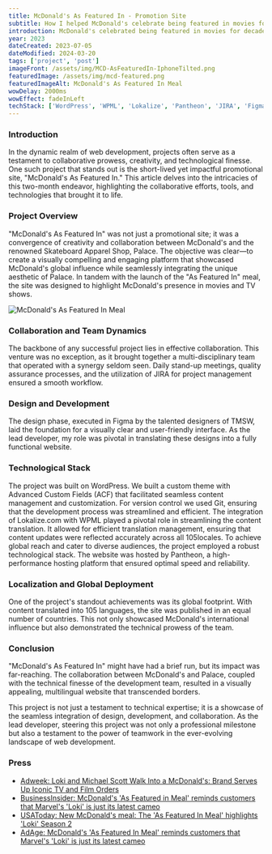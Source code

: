 ```yaml
---
title: McDonald's As Featured In - Promotion Site
subtitle: How I helped McDonald's celebrate being featured in movies for decades by introducing a new meal and a new promotion site.
introduction: McDonald's celebrated being featured in movies for decades by introducing a new meal and a new promotion site. I was tasked with developing the site. As an international site, the site supported over 105 languages.
year: 2023
dateCreated: 2023-07-05
dateModified: 2024-03-20
tags: ['project', 'post']
imageFront: /assets/img/MCD-AsFeaturedIn-IphoneTilted.png
featuredImage: /assets/img/mcd-featured.png
featuredImageAlt: McDonald's As Featured In Meal
wowDelay: 2000ms
wowEffect: fadeInLeft
techStack: ['WordPress', 'WPML', 'Lokalize', 'Pantheon', 'JIRA', 'Figma', 'ACF', 'Custom WP Theme', 'Git']
---
```


### Introduction

In the dynamic realm of web development, projects often serve as a testament to collaborative prowess, creativity, and technological finesse. One such project that stands out is the short-lived yet impactful promotional site, "McDonald's As Featured In." This article delves into the intricacies of this two-month endeavor, highlighting the collaborative efforts, tools, and technologies that brought it to life.

### Project Overview

"McDonald's As Featured In" was not just a promotional site; it was a convergence of creativity and collaboration between McDonald's and the renowned Skateboard Apparel Shop, Palace. The objective was clear—to create a visually compelling and engaging platform that showcased McDonald's global influence while seamlessly integrating the unique aesthetic of Palace. In tandem with the launch of the "As Featured In" meal, the site was designed to highlight McDonald's presence in movies and TV shows.

![McDonald's As Featured In Meal](/assets/img/mcd-featured.png)

### Collaboration and Team Dynamics

The backbone of any successful project lies in effective collaboration. This venture was no exception, as it brought together a multi-disciplinary team that operated with a synergy seldom seen. Daily stand-up meetings, quality assurance processes, and the utilization of JIRA for project management ensured a smooth workflow.

### Design and Development

The design phase, executed in Figma by the talented designers of TMSW, laid the foundation for a visually clear and user-friendly interface. As the lead developer, my role was pivotal in translating these designs into a fully functional website.

### Technological Stack

The project was built on WordPress. We built a custom theme with Advanced Custom Fields (ACF) that facilitated seamless content management and customization. For version control we used Git, ensuring that the development process was streamlined and efficient. The integration of Lokalize.com with WPML played a pivotal role in streamlining the content translation. It allowed for efficient translation management, ensuring that content updates were reflected accurately across all 105locales. To achieve global reach and cater to diverse audiences, the project employed a robust technological stack. The website was hosted by Pantheon, a high-performance hosting platform that ensured optimal speed and reliability.

### Localization and Global Deployment

One of the project's standout achievements was its global footprint. With content translated into 105 languages, the site was published in an equal number of countries. This not only showcased McDonald's international influence but also demonstrated the technical prowess of the team.


### Conclusion

"McDonald's As Featured In" might have had a brief run, but its impact was far-reaching. The collaboration between McDonald's and Palace, coupled with the technical finesse of the development team, resulted in a visually appealing, multilingual website that transcended borders.

This project is not just a testament to technical expertise; it is a showcase of the seamless integration of design, development, and collaboration. As the lead developer, steering this project was not only a professional milestone but also a testament to the power of teamwork in the ever-evolving landscape of web development.

### Press

- [Adweek: Loki and Michael Scott Walk Into a McDonald's: Brand Serves Up Iconic TV and Film Orders](https://www.adweek.com/brand-marketing/loki-and-michael-scott-walk-into-a-mcdonalds-brand-serves-up-iconic-tv-and-film-orders/)
- [BusinessInsider: McDonald's 'As Featured in Meal' reminds customers that Marvel's 'Loki' is just its latest cameo](https://www.businessinsider.com/mcdonalds-new-as-featured-in-meal-inspired-films-tv-shows-2023-8)
- [USAToday: New McDonald's meal: The 'As Featured In Meal' highlights 'Loki' Season 2](https://www.usatoday.com/story/money/food/2023/08/14/mcdonalds-as-featured-in-meal-loki/70586921007/)
- [AdAge: McDonald's 'As Featured In Meal' reminds customers that Marvel's 'Loki' is just its latest cameo](https://adage.com/article/cmo-strategy/mcdonalds-featured-meal-reminds-customers-marvels-loki-just-its-latest-cameo/2388746)